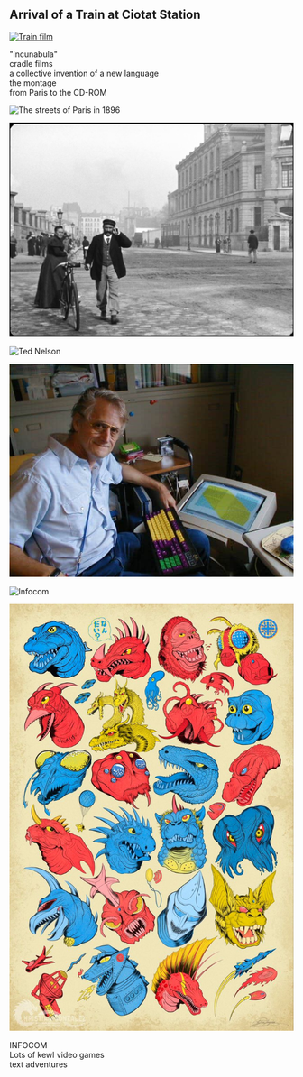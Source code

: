 ## Arrival of a Train at Ciotat Station

[![Train film](https://i.ytimg.com/vi/J7laguPTT-Q/maxresdefault.jpg)]([(https://www.youtube.com/watch?v=J7laguPTT-Q)https://www.youtube.com/watch?v=J7laguPTT-Q])

"incunabula"  
cradle films  
a collective invention of a new language  
the montage  
from Paris to the CD-ROM  

![The streets of Paris in 1896](https://www.thecinetourist.net/uploads/7/0/9/9/7099213/vlcsnap-2020-02-14-11h39m50s254_orig.png "Streets of Paris, 1896")

![The streets of Paris in 1896](paris.png)

![Ted Nelson](https://history-computer.com/wp-content/uploads/2021/10/Ted-nelson-1999.jpg)

![Ted Nelson](TN.jpg)

![Infocom](https://i0.wp.com/boingboing.net/wp-content/uploads/2020/09/infocom.jpg?fit=1&resize=620%2C4000&ssl=1)

![Godzilla](assets/gojira_poster.jpg)

INFOCOM  
Lots of kewl video games  
text adventures  
